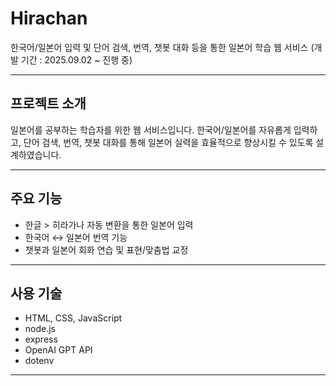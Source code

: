 # Hirachan
한국어/일본어 입력 및 단어 검색, 번역, 챗봇 대화 등을 통한 일본어 학습 웹 서비스
(개발 기간 : 2025.09.02 ~ 진행 중)

---

## 프로젝트 소개
일본어를 공부하는 학습자를 위한 웹 서비스입니다. 
한국어/일본어를 자유롭게 입력하고, 단어 검색, 번역, 챗봇 대화를 통해 일본어 실력을 효율적으로 향상시킬 수 있도록 설계하였습니다.

---

## 주요 기능
- 한글 > 히라가나 자동 변환을 통한 일본어 입력
- 한국어 ↔ 일본어 번역 기능
- 챗봇과 일본어 회화 연습 및 표현/맞춤법 교정

---

## 사용 기술
- HTML, CSS, JavaScript
- node.js
- express
- OpenAI GPT API
- dotenv

---
